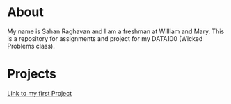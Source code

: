 # About

My name is Sahan Raghavan and I am a freshman at William and Mary. This is a repository for assignments and project for my DATA100 (Wicked Problems class).


# Projects
[Link to my first Project](https://github.com/sahan-r/data100/blob/main/GettingStartedWithR.md)
